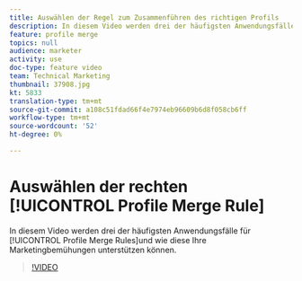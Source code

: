 ```yaml
---
title: Auswählen der Regel zum Zusammenführen des richtigen Profils
description: In diesem Video werden drei der häufigsten Anwendungsfälle für Profil Merge Rules aufgezeigt, und wie diese Ihnen bei Ihren Marketingbemühungen helfen können.
feature: profile merge
topics: null
audience: marketer
activity: use
doc-type: feature video
team: Technical Marketing
thumbnail: 37908.jpg
kt: 5833
translation-type: tm+mt
source-git-commit: a108c51fdad66f4e7974eb96609b6d8f058cb6ff
workflow-type: tm+mt
source-wordcount: '52'
ht-degree: 0%

---
```



# Auswählen der rechten [!UICONTROL Profile Merge Rule]

In diesem Video werden drei der häufigsten Anwendungsfälle für [!UICONTROL Profile Merge Rules]und wie diese Ihre Marketingbemühungen unterstützen können.

>[!VIDEO](https://video.tv.adobe.com/v/37908/?quality=12&learn=on)
